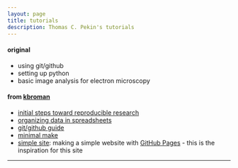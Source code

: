 ```yaml
---
layout: page
title: tutorials
description: Thomas C. Pekin's tutorials
---
```


#### original
- using git/github
- setting up python
- basic image analysis for electron microscopy


#### from [kbroman](https://kbroman.org/pages/tutorials.html)
- [initial steps toward reproducible research](https://kbroman.org/steps2rr)
- [organizing data in spreadsheets](https://kbroman.org/dataorg)
- [git/github guide](https://kbroman.org/github_tutorial)
- [minimal make](https://kbroman.org/minimal_make)
- [simple site](https://kbroman.org/simple_site): making a simple
  website with [GitHub Pages](https://pages.github.com) - this is the inspiration for this site

---
